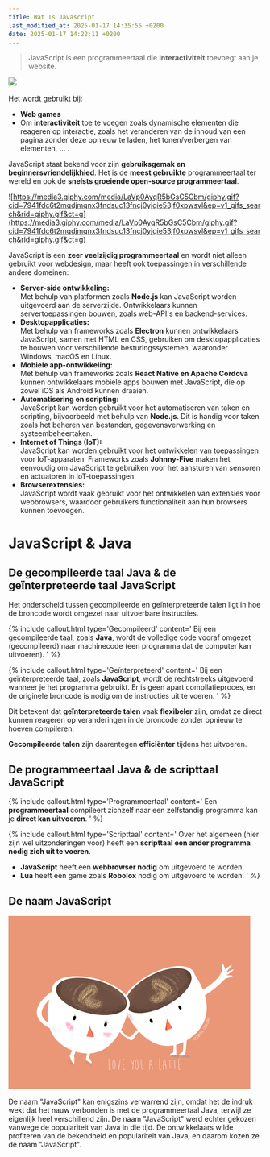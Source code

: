 ```yaml
---
title: Wat Is Javascript
last_modified_at: 2025-01-17 14:35:55 +0200
date: 2025-01-17 14:22:11 +0200
---
```


> JavaScript is een programmeertaal die **interactiviteit** toevoegt aan je website.

![](images/jslogo.jpg)

Het wordt gebruikt bij:
- **Web games**
- Om **interactiviteit** toe te voegen zoals dynamische elementen die reageren op interactie, zoals het veranderen van de inhoud van een pagina zonder deze opnieuw te laden, het tonen/verbergen van elementen, … .

JavaScript staat bekend voor zijn **gebruiksgemak en beginnersvriendelijkhied**. Het is de **meest gebruikte** programmeertaal ter wereld en ook de **snelsts groeiende open-source programmeertaal**.

![https://media3.giphy.com/media/LaVp0AyqR5bGsC5Cbm/giphy.gif?cid=7941fdc6t2mqdjmqnx3fndsuc13fncj0yjqie53jf0xpwsvl&ep=v1_gifs_search&rid=giphy.gif&ct=g](https://media3.giphy.com/media/LaVp0AyqR5bGsC5Cbm/giphy.gif?cid=7941fdc6t2mqdjmqnx3fndsuc13fncj0yjqie53jf0xpwsvl&ep=v1_gifs_search&rid=giphy.gif&ct=g)

JavaScript is een **zeer veelzijdig programmeertaal** en wordt niet alleen gebruikt voor webdesign, maar heeft ook toepassingen in verschillende andere domeinen:

- **Server-side ontwikkeling:**  
    Met behulp van platformen zoals **Node.js** kan JavaScript worden uitgevoerd aan de serverzijde. Ontwikkelaars kunnen servertoepassingen bouwen, zoals web-API's en backend-services.
- **Desktopapplicaties:**  
    Met behulp van frameworks zoals **Electron** kunnen ontwikkelaars JavaScript, samen met HTML en CSS, gebruiken om desktopapplicaties te bouwen voor verschillende besturingssystemen, waaronder Windows, macOS en Linux.
- **Mobiele app-ontwikkeling:**  
    Met behulp van frameworks zoals **React Native en Apache Cordova** kunnen ontwikkelaars mobiele apps bouwen met JavaScript, die op zowel iOS als Android kunnen draaien.
- **Automatisering en scripting:**  
    JavaScript kan worden gebruikt voor het automatiseren van taken en scripting, bijvoorbeeld met behulp van **Node.js**. Dit is handig voor taken zoals het beheren van bestanden, gegevensverwerking en systeembeheertaken.
- **Internet of Things (IoT):**  
    JavaScript kan worden gebruikt voor het ontwikkelen van toepassingen voor IoT-apparaten. Frameworks zoals **Johnny-Five** maken het eenvoudig om JavaScript te gebruiken voor het aansturen van sensoren en actuatoren in IoT-toepassingen.
- **Browserextensies:**  
    JavaScript wordt vaak gebruikt voor het ontwikkelen van extensies voor webbrowsers, waardoor gebruikers functionaliteit aan hun browsers kunnen toevoegen.

# JavaScript & Java

## De gecompileerde taal Java & de geïnterpreteerde taal JavaScript

Het onderscheid tussen gecompileerde en geïnterpreteerde talen ligt in hoe de broncode wordt omgezet naar uitvoerbare instructies.

{% include callout.html type='Gecompileerd' content='
Bij een gecompileerde taal, zoals **Java**, wordt de volledige code vooraf omgezet (gecompileerd) naar machinecode (een programma dat de computer kan uitvoeren).
' %}

{% include callout.html type='Geïnterpreteerd' content='
Bij een geïnterpreteerde taal, zoals **JavaScript**, wordt de rechtstreeks uitgevoerd wanneer je het programma gebruikt. Er is geen apart compilatieproces, en de originele broncode is nodig om de instructies uit te voeren.
' %}

Dit betekent dat **geïnterpreteerde talen** vaak **flexibeler** zijn, omdat ze direct kunnen reageren op veranderingen in de broncode zonder opnieuw te hoeven compileren.

**Gecompileerde talen** zijn daarentegen **efficiënter** tijdens het uitvoeren.

## De programmeertaal Java & de scripttaal JavaScript

{% include callout.html type='Programmeertaal' content='
Een **programmeertaal** compileert zichzelf naar een zelfstandig programma kan je **direct kan uitvoeren**.
' %}

{% include callout.html type='Scripttaal' content='
Over het algemeen (hier zijn wel uitzonderingen voor) heeft een **scripttaal een ander programma nodig zich uit te voeren**.
- **JavaScript** heeft een **webbrowser nodig** om uitgevoerd te worden.
- **Lua** heeft een game zoals **Robolox** nodig om uitgevoerd te worden.
' %}

## De naam JavaScript

![](images/jscoffee.gif)

De naam "JavaScript" kan enigszins verwarrend zijn, omdat het de indruk wekt dat het nauw verbonden is met de programmeertaal Java, terwijl ze eigenlijk heel verschillend zijn. De naam "JavaScript" werd echter gekozen vanwege de populariteit van Java in die tijd. De ontwikkelaars wilde profiteren van de bekendheid en populariteit van Java, en daarom kozen ze de naam "JavaScript".
